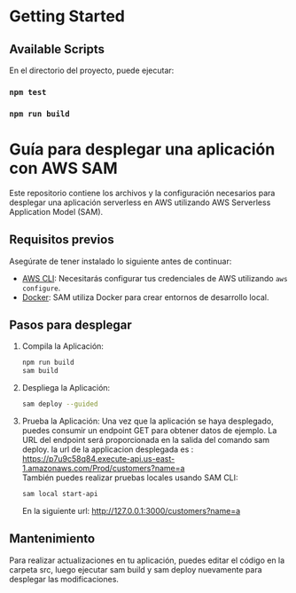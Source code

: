 # Getting Started

## Available Scripts

En el directorio del proyecto, puede ejecutar:

### `npm test`

### `npm run build`

# Guía para desplegar una aplicación con AWS SAM

Este repositorio contiene los archivos y la configuración necesarios para desplegar una aplicación serverless en AWS utilizando AWS Serverless Application Model (SAM).

## Requisitos previos

Asegúrate de tener instalado lo siguiente antes de continuar:

- [AWS CLI](https://aws.amazon.com/cli/): Necesitarás configurar tus credenciales de AWS utilizando `aws configure`.
- [Docker](https://www.docker.com/): SAM utiliza Docker para crear entornos de desarrollo local.

## Pasos para desplegar

1. Compila la Aplicación:

   ```bash
   npm run build
   sam build
   ```

2. Despliega la Aplicación:

   ```bash
   sam deploy --guided
   ```

3. Prueba la Aplicación:
   Una vez que la aplicación se haya desplegado, puedes consumir un endpoint GET para obtener datos de ejemplo. La URL del endpoint será proporcionada en la salida del comando sam deploy. la url de la applicacion desplegada es :
   https://p7u9c58q84.execute-api.us-east-1.amazonaws.com/Prod/customers?name=a
   \
    También puedes realizar pruebas locales usando SAM CLI:

   ```bash
   sam local start-api
   ```

   En la siguiente url:
   http://127.0.0.1:3000/customers?name=a

## Mantenimiento

Para realizar actualizaciones en tu aplicación, puedes editar el código en la carpeta src, luego ejecutar sam build y sam deploy nuevamente para desplegar las modificaciones.
